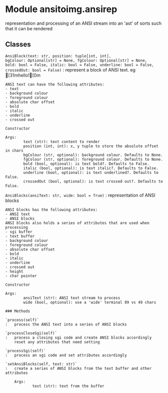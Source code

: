 Module ansitoimg.ansirep
========================
representation and processing of an ANSI stream into an 'ast' of sorts
such that it can be rendered

Classes
-------

`AnsiBlock(text: str, position: tuple[int, int], bgColour: Optional[str] = None, fgColour: Optional[str] = None, bold: bool = False, italic: bool = False, underline: bool = False, crossedOut: bool = False)`
:   represent a block of ANSI text. eg [31mhello![0m
    
    ANSI text can have the following attributes:
    - text
    - background colour
    - foreground colour
    - absolute char offset
    - bold
    - italic
    - underline
    - crossed out
    
    Constructor
    
    Args:
            text (str): text content to render
            position (int, int): x, y tuple to store the absolute offset in chars
            bgColour (str, optional): background colour. Defaults to None.
            fgColour (str, optional): foreground colour. Defaults to None.
            bold (bool, optional): is text bold?. Defaults to False.
            italic (bool, optional): is text italic?. Defaults to False.
            underline (bool, optional): is text underlined?. Defaults to False.
            crossedOut (bool, optional): is text crossed out?. Defaults to False.

`AnsiBlocks(ansiText: str, wide: bool = True)`
:   representation of ANSI blocks
    
    ANSI blocks has the following attributes:
    - ANSI text
    - ANSI blocks
    ANSI blocks also holds a series of attributes that are used when processing
    - sgi buffer
    - text buffer
    - background colour
    - foreground colour
    - absolute char offset
    - bold
    - italic
    - underline
    - crossed out
    - height
    - char pointer
    
    Constructor
    
    Args:
            ansiText (str): ANSI text stream to process
            wide (bool, optional): use a 'wide' terminal 89 vs 49 chars

    ### Methods

    `process(self)`
    :   process the ANSI text into a series of ANSI blocks

    `processCloseSgi(self)`
    :   process a closing sgi code and create ANSI blocks accordingly
        reset any attributes that need setting

    `processSgi(self)`
    :   process an sgi code and set attributes accordingly

    `setAnsiBlocks(self, text: str)`
    :   create a series of ANSI blocks from the text buffer and other attributes
        
        Args:
                text (str): text from the buffer